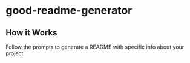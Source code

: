 # good-readme-generator
## How it Works
Follow the prompts to generate a README with specific info about your project
